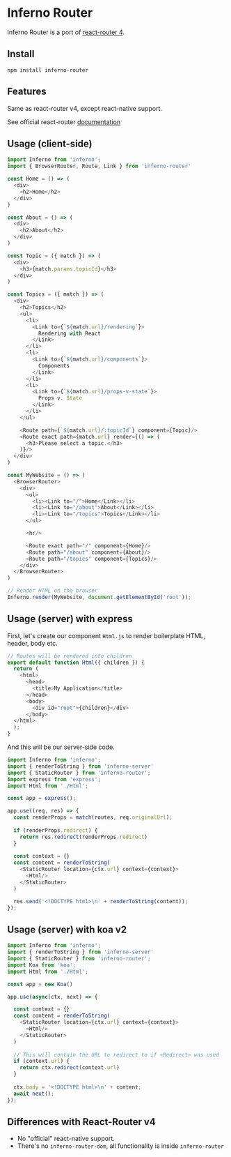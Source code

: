 # Inferno Router

Inferno Router is a port of [react-router 4](https://reacttraining.com/react-router/).  

## Install

```
npm install inferno-router
```

## Features

Same as react-router v4, except react-native support.

See official react-router [documentation](https://reacttraining.com/react-router/native/guides/philosophy)


## Usage (client-side)

```js
import Inferno from 'inferno';
import { BrowserRouter, Route, Link } from 'inferno-router'

const Home = () => (
  <div>
    <h2>Home</h2>
  </div>
)

const About = () => (
  <div>
    <h2>About</h2>
  </div>
)

const Topic = ({ match }) => (
  <div>
    <h3>{match.params.topicId}</h3>
  </div>
)

const Topics = ({ match }) => (
  <div>
    <h2>Topics</h2>
    <ul>
      <li>
        <Link to={`${match.url}/rendering`}>
          Rendering with React
        </Link>
      </li>
      <li>
        <Link to={`${match.url}/components`}>
          Components
        </Link>
      </li>
      <li>
        <Link to={`${match.url}/props-v-state`}>
          Props v. State
        </Link>
      </li>
    </ul>

    <Route path={`${match.url}/:topicId`} component={Topic}/>
    <Route exact path={match.url} render={() => (
      <h3>Please select a topic.</h3>
    )}/>
  </div>
)

const MyWebsite = () => (
  <BrowserRouter>
    <div>
      <ul>
        <li><Link to="/">Home</Link></li>
        <li><Link to="/about">About</Link></li>
        <li><Link to="/topics">Topics</Link></li>
      </ul>

      <hr/>

      <Route exact path="/" component={Home}/>
      <Route path="/about" component={About}/>
      <Route path="/topics" component={Topics}/>
    </div>
  </BrowserRouter>
)

// Render HTML on the browser
Inferno.render(MyWebsite, document.getElementById('root'));
```


## Usage (server) with express

First, let's create our component `Html.js` to render boilerplate HTML, header, body etc.

```js
// Routes will be rendered into children
export default function Html({ children }) {
  return (
    <html>
      <head>
        <title>My Application</title>
      </head>
      <body>
        <div id="root">{children}</div>
      </body>
  </html>
  );
}
```
And this will be our server-side code.
```js
import Inferno from 'inferno';
import { renderToString } from 'inferno-server'
import { StaticRouter } from 'inferno-router';
import express from 'express';
import Html from './Html';

const app = express();

app.use((req, res) => {
  const renderProps = match(routes, req.originalUrl);
  
  if (renderProps.redirect) {
    return res.redirect(renderProps.redirect)
  }
    
  const context = {}
  const content = renderToString(
    <StaticRouter location={ctx.url} context={context}>
      <Html/>
    </StaticRouter>
  )

  res.send('<!DOCTYPE html>\n' + renderToString(content));
});
```

## Usage (server) with koa v2

```js
import Inferno from 'inferno';
import { renderToString } from 'inferno-server'
import { StaticRouter } from 'inferno-router';
import Koa from 'koa';
import Html from './Html';

const app = new Koa()

app.use(async(ctx, next) => { 

  const context = {}
  const content = renderToString(
    <StaticRouter location={ctx.url} context={context}>
      <Html/>
    </StaticRouter>
  )
    
  // This will contain the URL to redirect to if <Redirect> was used
  if (context.url) {
    return ctx.redirect(context.url)
  }
  
  ctx.body = '<!DOCTYPE html>\n' + content;
  await next();
});
```


## Differences with React-Router v4

* No "official" react-native support.
* There's no `inferno-router-dom`, all functionality is inside `inferno-router`
